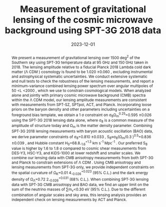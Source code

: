 ---
title: "Measurement of gravitational lensing of the cosmic microwave background using SPT-3G 2018 data"
collection: "publications"
category: "co_papers"
permalink: /publications/2023PhRvD108l2005P
link: https://ui.adsabs.harvard.edu/abs/2023PhRvD.108l2005P/abstract
date: 2023-12-01
venue: "Physical Review D"
citation: "Pan, Z., Bianchini, F., Wu, W. L. K., et al. (2023), Physical Review D, 108, 122005."
abstract: "We present a measurement of gravitational lensing over 1500 deg<SUP>2</SUP> of the Southern sky using SPT-3G temperature data at 95 GHz and 150 GHz taken in 2018. The lensing amplitude relative to a fiducial Planck 2018 Lambda cold dark matter (Λ CDM ) cosmology is found to be 1.020 ±0.060 , excluding instrumental and astrophysical systematic uncertainties. We conduct extensive systematic and null tests to check the robustness of the lensing measurements, and report a minimum-variance combined lensing power spectrum over angular multipoles of 50 &lt;L &lt;2000 , which we use to constrain cosmological models. When analyzed alone and jointly with primary cosmic microwave background (CMB) spectra within the Λ CDM model, our lensing amplitude measurements are consistent with measurements from SPT-SZ, SPTpol, ACT, and Planck. Incorporating loose priors on the baryon density and other parameters including uncertainties on a foreground bias template, we obtain a 1 σ constraint on σ<SUB>8</SUB>Ω<SUB>m</SUB><SUP>0.25</SUP>=0.595 ±0.026 using the SPT-3G 2018 lensing data alone, where σ<SUB>8</SUB> is a common measure of the amplitude of structure today and Ω<SUB>m</SUB> is the matter density parameter. Combining SPT-3G 2018 lensing measurements with baryon acoustic oscillation (BAO) data, we derive parameter constraints of σ<SUB>8</SUB>=0.810 ±0.033 , S<SUB>8</SUB>≡σ<SUB>8</SUB>(Ω<SUB>m</SUB>/0.3 )<SUP>0.5</SUP>=0.836 ±0.039 , and Hubble constant H<SUB>0</SUB>=68.8<SUB>-1.6</SUB><SUP>+1.3</SUP> km s<SUP>-1</SUP> Mpc<SUP>-1</SUP> . Our preferred S<SUB>8</SUB> value is higher by 1.6 to 1.8 σ compared to cosmic shear measurements from DES-Y3, HSC-Y3, and KiDS-1000 at lower redshift and smaller scales. We combine our lensing data with CMB anisotropy measurements from both SPT-3G and Planck to constrain extensions of Λ CDM . Using CMB anisotropy and lensing measurements from SPT-3G only, we provide independent constraints on the spatial curvature of Ω<SUB>K</SUB>=0.01 4<SUB>-0.026</SUB><SUP>+0.023</SUP> (95% C.L.) and the dark energy density of Ω<SUB>Λ</SUB>=0.72 2<SUB>-0.026</SUB><SUP>+0.031</SUP> (68% C.L.). When combining SPT-3G lensing data with SPT-3G CMB anisotropy and BAO data, we find an upper limit on the sum of the neutrino masses of ∑m<SUB>ν</SUB>&lt;0.30 eV (95% C.L.). Due to the different combination of angular scales and sky area, this lensing analysis provides an independent check on lensing measurements by ACT and Planck."
---